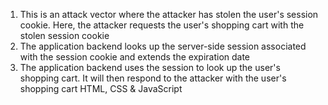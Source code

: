 1. This is an attack vector where the attacker has stolen the user's session cookie. Here, the attacker requests the user's shopping cart with the stolen session cookie
1. The application backend looks up the server-side session associated with the session cookie and extends the expiration date
1. The application backend uses the session to look up the user's shopping cart. It will then respond to the attacker with the user's shopping cart HTML, CSS & JavaScript